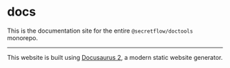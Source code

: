 # docs

This is the documentation site for the entire `@secretflow/doctools` monorepo.

---

This website is built using [Docusaurus 2](https://docusaurus.io/), a modern static website generator.
